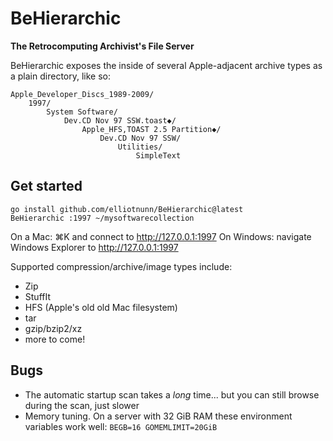 # BeHierarchic

**The Retrocomputing Archivist's File Server**

BeHierarchic exposes the inside of several Apple-adjacent archive types as a plain directory, like so:

```
Apple_Developer_Discs_1989-2009/
    1997/
        System Software/
            Dev.CD Nov 97 SSW.toast◆/
                Apple_HFS,TOAST 2.5 Partition◆/
                    Dev.CD Nov 97 SSW/
                        Utilities/
                            SimpleText
```

## Get started

```
go install github.com/elliotnunn/BeHierarchic@latest
BeHierarchic :1997 ~/mysoftwarecollection
```

On a Mac: ⌘K and connect to http://127.0.0.1:1997
On Windows: navigate Windows Explorer to http://127.0.0.1:1997

Supported compression/archive/image types include:

- Zip
- StuffIt
- HFS (Apple's old old Mac filesystem)
- tar
- gzip/bzip2/xz
- more to come!

## Bugs

- The automatic startup scan takes a *long* time... but you can still browse during the scan, just slower
- Memory tuning. On a server with 32 GiB RAM these environment variables work well: `BEGB=16 GOMEMLIMIT=20GiB`
